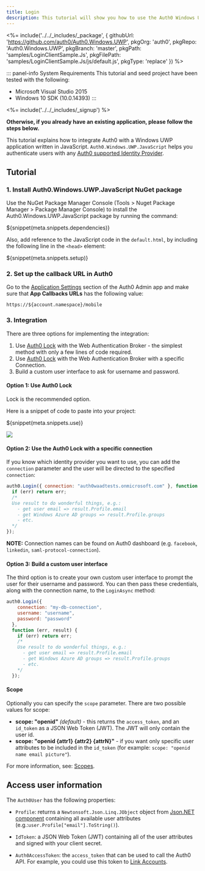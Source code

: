 ```yaml
---
title: Login
description: This tutorial will show you how to use the Auth0 Windows Universal App Javascript SDK to add authentication and authorization to your app.
---
```


<%= include('../../_includes/_package', {
  githubUrl: 'https://github.com/auth0/Auth0.Windows.UWP',
  pkgOrg: 'auth0',
  pkgRepo: 'Auth0.Windows.UWP',
  pkgBranch: 'master',
  pkgPath: 'samples/LoginClientSample.Js',
  pkgFilePath: 'samples/LoginClientSample.Js/js/default.js',
  pkgType: 'replace'
}) %>

::: panel-info System Requirements
This tutorial and seed project have been tested with the following:

* Microsoft Visual Studio 2015
* Windows 10 SDK (10.0.14393)
:::

<%= include('../../_includes/_signup') %>

**Otherwise, if you already have an existing application, please follow the steps below.**

This tutorial explains how to integrate Auth0 with a Windows UWP application written in JavaScript. `Auth0.Windows.UWP.JavaScript` helps you authenticate users with any [Auth0 supported Identity Provider](/identityproviders).

## Tutorial

### 1. Install Auth0.Windows.UWP.JavaScript NuGet package

Use the NuGet Package Manager Console (Tools > Nuget Package Manager > Package Manager Console) to install the Auth0.Windows.UWP.JavaScript package by running the command:

${snippet(meta.snippets.dependencies)}

Also, add reference to the JavaScript code in the `default.html`, by including the following line in the `<head>` element:

${snippet(meta.snippets.setup)}

### 2. Set up the callback URL in Auth0

Go to the [Application Settings](${uiAppSettingsURL}) section of the Auth0 Admin app and make sure that **App Callbacks URLs** has the following value:

`https://${account.namespace}/mobile`

### 3. Integration
There are three options for implementing the integration:

1. Use [Auth0 Lock](/libraries/lock) with the Web Authentication Broker - the simplest method with only a few lines of code required.
2. Use [Auth0 Lock](/libraries/lock) with the Web Authentication Broker with a specific Connection.
3. Build a custom user interface to ask for username and password.

#### Option 1: Use Auth0 Lock

Lock is the recommended option.

Here is a snippet of code to paste into your project:

${snippet(meta.snippets.use)}

![](/media/articles/native-platforms/windows-uwp-javascript/lock-widget-screenshot.png)


#### Option 2: Use the Auth0 Lock with a specific connection

If you know which identity provider you want to use, you can add the `connection` parameter and the user will be directed to the specified `connection`:

```javascript
auth0.Login({ connection: "auth0waadtests.onmicrosoft.com" }, function (err, result) {
  if (err) return err;
  /*
  Use result to do wonderful things, e.g.:
    - get user email => result.Profile.email
    - get Windows Azure AD groups => result.Profile.groups
    - etc.
  */
});
```

**NOTE:** Connection names can be found on Auth0 dashboard (e.g. `facebook`, `linkedin`, `saml-protocol-connection`).

#### Option 3: Build a custom user interface

The third option is to create your own custom user interface to prompt the user for their username and password. You can then pass these credentials, along with the connection name, to the `LoginAsync` method:

```javascript
auth0.Login({
    connection: "my-db-connection",
    username: "username",
    password: "password"
  },
  function (err, result) {
    if (err) return err;
    /*
    Use result to do wonderful things, e.g.:
      - get user email => result.Profile.email
      - get Windows Azure AD groups => result.Profile.groups
      - etc.
    */
  });
```

#### Scope

Optionally you can specify the `scope` parameter. There are two possible values for scope:

* __scope: "openid"__ _(default)_ - this returns the `access_token`, and an `id_token` as a JSON Web Token (JWT). The JWT will only contain the user id.
* __scope: "openid {attr1} {attr2} {attrN}"__ - if you want only specific user attributes to be included in the `id_token` (for example: `scope: "openid name email picture"`).

For more information, see: [Scopes](/scopes).

## Access user information

The `Auth0User` has the following properties:

* `Profile`: returns a `Newtonsoft.Json.Linq.JObject` object from [Json.NET component](http://www.newtonsoft.com/json) containing all available user attributes (e.g.:`user.Profile["email"].ToString()`).
* `IdToken`: a JSON Web Token (JWT) containing all of the user attributes and signed with your client secret.

* `Auth0AccessToken`: the `access_token` that can be used to call the Auth0 API. For example, you could use this token to [Link Accounts](/link-accounts).
